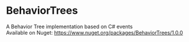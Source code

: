 # BehaviorTrees
A Behavior Tree implementation based on C# events  
Available on Nuget: https://www.nuget.org/packages/BehaviorTrees/1.0.0
